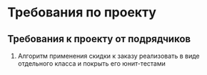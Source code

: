 # Требования по проекту

## Требования к проекту от подрядчиков
1. Алгоритм применения скидки к заказу реализовать в виде отдельного класса и покрыть его юнит-тестами